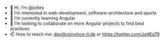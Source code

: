 - 👋 Hi, I’m @jottes
- 👀 I’m interested in web-development, software-architecture and sports 
- 🌱 I’m currently learning Angular 
- 💞️ I’m looking to collaborate on more Angular projects to find best practices
- 📫 How to reach me: dev@convince-it.de or https://twitter.com/JottEs79

<!---
jottes/jottes is a ✨ special ✨ repository because its `README.md` (this file) appears on your GitHub profile.
You can click the Preview link to take a look at your changes.
--->
